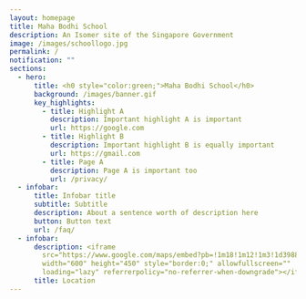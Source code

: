 ```yaml
---
layout: homepage
title: Maha Bodhi School
description: An Isomer site of the Singapore Government
image: /images/schoollogo.jpg
permalink: /
notification: ""
sections:
  - hero:
      title: <h0 style="color:green;">Maha Bodhi School</h0>
      background: /images/banner.gif
      key_highlights:
        - title: Highlight A
          description: Important highlight A is important
          url: https://google.com
        - title: Highlight B
          description: Important highlight B is equally important
          url: https://gmail.com
        - title: Page A
          description: Page A is important too
          url: /privacy/
  - infobar:
      title: Infobar title
      subtitle: Subtitle
      description: About a sentence worth of description here
      button: Button text
      url: /faq/
  - infobar:
      description: <iframe
        src="https://www.google.com/maps/embed?pb=!1m18!1m12!1m3!1d3988.7459996085104!2d103.89935761475401!3d1.3284130990311243!2m3!1f0!2f0!3f0!3m2!1i1024!2i768!4f13.1!3m3!1m2!1s0x31da17f77903db9d%3A0x610ce6fac79f05a5!2sMaha%20Bodhi%20School!5e0!3m2!1sen!2ssg!4v1664935787787!5m2!1sen!2ssg"
        width="600" height="450" style="border:0;" allowfullscreen=""
        loading="lazy" referrerpolicy="no-referrer-when-downgrade"></iframe>
      title: Location
---
```

